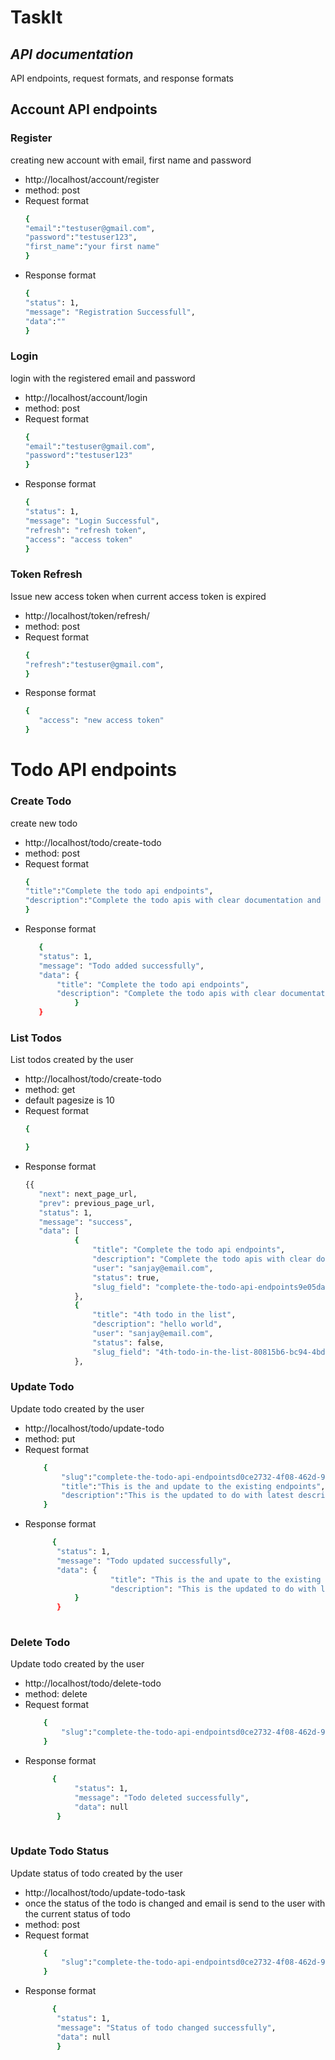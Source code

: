 # TaskIt
## _API documentation_

API endpoints, request formats, and response formats

## Account API endpoints

### Register
creating  new account with email, first name and password
-  http://localhost/account/register
-  method: post
-  Request format
    ```sh
   {
    "email":"testuser@gmail.com",
    "password":"testuser123",
    "first_name":"your first name"
    }
    ```
- Response format
     ```sh
   {
    "status": 1,
    "message": "Registration Successfull",
    "data":""
    }
    ```
### Login
login with the registered email and password
-  http://localhost/account/login
-  method: post
-  Request format
    ```sh
   {
    "email":"testuser@gmail.com",
    "password":"testuser123"
    }
    ```
- Response format
     ```sh
   {
    "status": 1,
    "message": "Login Successful",
    "refresh": "refresh token",
    "access": "access token"
    }
    ```

### Token Refresh
Issue new access token when current access token is expired
-  http://localhost/token/refresh/
-  method: post
-  Request format
    ```sh
   {
    "refresh":"testuser@gmail.com",
    }
    ```
- Response format
     ```sh
    {
        "access": "new access token"
    }
    ```

# Todo API endpoints
### Create Todo
create new todo
-  http://localhost/todo/create-todo
-  method: post
-  Request format
    ```sh
   {
    "title":"Complete the todo api endpoints",
    "description":"Complete the todo apis with clear documentation and postman integrations "
    }
    ```
- Response format
     ```sh
        {
        "status": 1,
        "message": "Todo added successfully",
        "data": {
            "title": "Complete the todo api endpoints",
            "description": "Complete the todo apis with clear documentation and postman integrations"
                }
        }
    ```
    
### List Todos
 List todos created by the user
-  http://localhost/todo/create-todo
-  method: get
-  default pagesize is 10
-  Request format
    ```sh
   {
    
    }
    ```
- Response format
     ```sh
    {{
        "next": next_page_url,
        "prev": previous_page_url,
        "status": 1,
        "message": "success",
        "data": [
                {
                    "title": "Complete the todo api endpoints",
                    "description": "Complete the todo apis with clear documentation and postman ",
                    "user": "sanjay@email.com",
                    "status": true,
                    "slug_field": "complete-the-todo-api-endpoints9e05da13-910e-428a-a"
                },
                {
                    "title": "4th todo in the list",
                    "description": "hello world",
                    "user": "sanjay@email.com",
                    "status": false,
                    "slug_field": "4th-todo-in-the-list-80815b6-bc94-4bd3-a"
                },
    ```
### Update Todo
 Update todo created by the user
-  http://localhost/todo/update-todo
-  method: put
-  Request format
    ```sh
        {
            "slug":"complete-the-todo-api-endpointsd0ce2732-4f08-462d-9",
            "title":"This is the and update to the existing endpoints",
            "description":"This is the updated to do with latest description"
        }
    ```
- Response format
     ```sh
           {
            "status": 1,
            "message": "Todo updated successfully",
            "data": {
                        "title": "This is the and upate to the existing endpoints",
                        "description": "This is the updated to do with latest description"
                }
            }
               
    ```

### Delete Todo
 Update todo created by the user
-  http://localhost/todo/delete-todo
-  method: delete
-  Request format
    ```sh
        {
            "slug":"complete-the-todo-api-endpointsd0ce2732-4f08-462d-9",
        }
    ```
- Response format
     ```sh
           {
                "status": 1,
                "message": "Todo deleted successfully",
                "data": null
            }
               
    ```
    
    
### Update Todo Status
 Update status of todo created by the user
-  http://localhost/todo/update-todo-task
-  once the status of the todo is changed and email is send to the user with the current status of todo
-  method: post
-  Request format
    ```sh
        {
            "slug":"complete-the-todo-api-endpointsd0ce2732-4f08-462d-9",
        }
    ```
- Response format
     ```sh
           {
            "status": 1,
            "message": "Status of todo changed successfully",
            "data": null
            }
               
    ```

